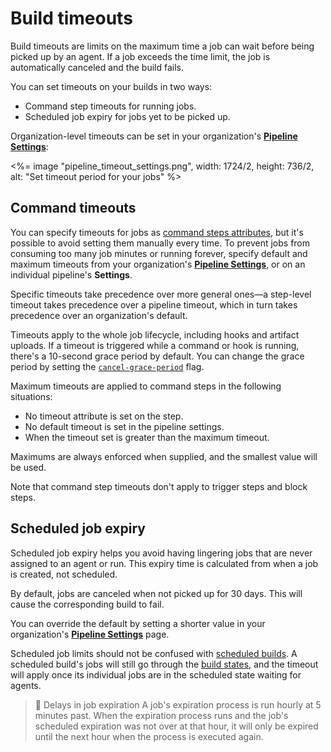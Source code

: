 # Build timeouts

Build timeouts are limits on the maximum time a job can wait before being picked up by an agent. If a job exceeds the time limit, the job is automatically canceled and the build fails.

You can set timeouts on your builds in two ways:

- Command step timeouts for running jobs.
- Scheduled job expiry for jobs yet to be picked up.

Organization-level timeouts can be set in your organization's [**Pipeline Settings**](https://buildkite.com/organizations/~/pipeline-settings):

<%= image "pipeline_timeout_settings.png", width: 1724/2, height: 736/2, alt: "Set timeout period for your jobs" %>

## Command timeouts

You can specify timeouts for jobs as [command steps attributes](/docs/pipelines/command-step#timeout_in_minutes), but it's possible to avoid setting them manually every time. To prevent jobs from consuming too many job minutes or running forever, specify default and maximum timeouts from your organization's [**Pipeline Settings**](https://buildkite.com/organizations/~/pipeline-settings), or on an individual pipeline's **Settings**.

Specific timeouts take precedence over more general ones—a step-level timeout takes precedence over a pipeline timeout, which in turn takes precedence over an organization's default.

Timeouts apply to the whole job lifecycle, including hooks and artifact uploads. If a timeout is triggered while a command or hook is running, there's a 10-second grace period by default. You can change the grace period by setting the [`cancel-grace-period`](https://buildkite.com/docs/agent/v3/configuration#cancel-grace-period) flag.

Maximum timeouts are applied to command steps in the following situations:

- No timeout attribute is set on the step.
- No default timeout is set in the pipeline settings.
- When the timeout set is greater than the maximum timeout.

Maximums are always enforced when supplied, and the smallest value will be used.

Note that command step timeouts don't apply to trigger steps and block steps.

## Scheduled job expiry

Scheduled job expiry helps you avoid having lingering jobs that are never assigned to an agent or run. This expiry time is calculated from when a job is created, not scheduled.

By default, jobs are canceled when not picked up for 30 days. This will cause the corresponding build to fail.

You can override the default by setting a shorter value in your organization's [**Pipeline Settings**](https://buildkite.com/organizations/~/pipeline-settings) page.

Scheduled job limits should not be confused with [scheduled builds](/docs/pipelines/scheduled-builds). A scheduled build's jobs will still go through the [build states](/docs/pipelines/defining-steps#build-states), and the timeout will apply once its individual jobs are in the scheduled state waiting for agents.

> 📘 Delays in job expiration
> A job's expiration process is run hourly at 5 minutes past. When the expiration process runs and the job's scheduled expiration was not over at that hour, it will only be expired until the next hour when the process is executed again.
